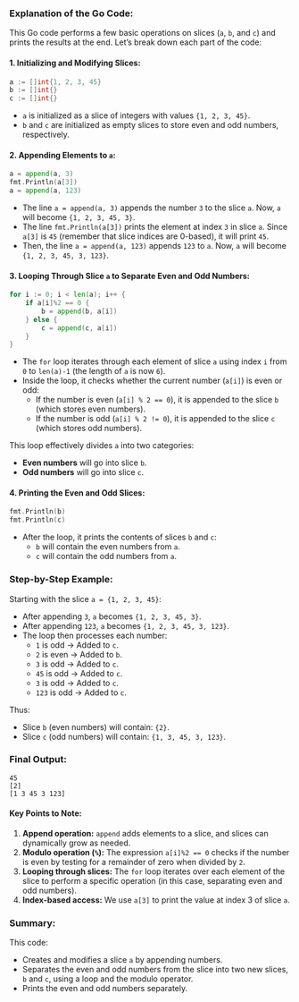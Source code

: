 ### Explanation of the Go Code:

This Go code performs a few basic operations on slices (`a`, `b`, and `c`) and prints the results at the end. Let’s break down each part of the code:

#### **1. Initializing and Modifying Slices:**
```go
a := []int{1, 2, 3, 45}
b := []int{}
c := []int{}
```
- `a` is initialized as a slice of integers with values `{1, 2, 3, 45}`.
- `b` and `c` are initialized as empty slices to store even and odd numbers, respectively.

#### **2. Appending Elements to `a`:**
```go
a = append(a, 3)
fmt.Println(a[3])
a = append(a, 123)
```
- The line `a = append(a, 3)` appends the number `3` to the slice `a`. Now, `a` will become `{1, 2, 3, 45, 3}`.
- The line `fmt.Println(a[3])` prints the element at index `3` in slice `a`. Since `a[3]` is `45` (remember that slice indices are 0-based), it will print `45`.
- Then, the line `a = append(a, 123)` appends `123` to `a`. Now, `a` will become `{1, 2, 3, 45, 3, 123}`.

#### **3. Looping Through Slice `a` to Separate Even and Odd Numbers:**
```go
for i := 0; i < len(a); i++ {
    if a[i]%2 == 0 {
        b = append(b, a[i])
    } else {
        c = append(c, a[i])
    }
}
```
- The `for` loop iterates through each element of slice `a` using index `i` from `0` to `len(a)-1` (the length of `a` is now `6`).
- Inside the loop, it checks whether the current number (`a[i]`) is even or odd:
  - If the number is even (`a[i] % 2 == 0`), it is appended to the slice `b` (which stores even numbers).
  - If the number is odd (`a[i] % 2 != 0`), it is appended to the slice `c` (which stores odd numbers).
  
This loop effectively divides `a` into two categories:
- **Even numbers** will go into slice `b`.
- **Odd numbers** will go into slice `c`.

#### **4. Printing the Even and Odd Slices:**
```go
fmt.Println(b)
fmt.Println(c)
```
- After the loop, it prints the contents of slices `b` and `c`:
  - `b` will contain the even numbers from `a`.
  - `c` will contain the odd numbers from `a`.

### **Step-by-Step Example:**

Starting with the slice `a = {1, 2, 3, 45}`:
- After appending `3`, `a` becomes `{1, 2, 3, 45, 3}`.
- After appending `123`, `a` becomes `{1, 2, 3, 45, 3, 123}`.
- The loop then processes each number:
  - `1` is odd → Added to `c`.
  - `2` is even → Added to `b`.
  - `3` is odd → Added to `c`.
  - `45` is odd → Added to `c`.
  - `3` is odd → Added to `c`.
  - `123` is odd → Added to `c`.

Thus:
- Slice `b` (even numbers) will contain: `{2}`.
- Slice `c` (odd numbers) will contain: `{1, 3, 45, 3, 123}`.

### **Final Output:**
```
45
[2]
[1 3 45 3 123]
```

#### **Key Points to Note:**
1. **Append operation:** `append` adds elements to a slice, and slices can dynamically grow as needed.
2. **Modulo operation (`%`):** The expression `a[i]%2 == 0` checks if the number is even by testing for a remainder of zero when divided by `2`.
3. **Looping through slices:** The `for` loop iterates over each element of the slice to perform a specific operation (in this case, separating even and odd numbers).
4. **Index-based access:** We use `a[3]` to print the value at index 3 of slice `a`.

### **Summary:**
This code:
- Creates and modifies a slice `a` by appending numbers.
- Separates the even and odd numbers from the slice into two new slices, `b` and `c`, using a loop and the modulo operator.
- Prints the even and odd numbers separately.